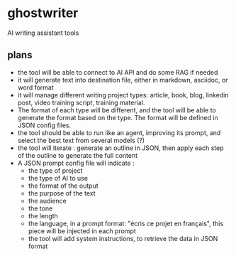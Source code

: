 # ghostwriter

AI writing assistant tools

## plans

+ the tool will be able to connect to AI API and do some RAG if needed
+ it will generate text into destination file, either in markdown, asciidoc, or word format
+ it will manage different writing project types: article, book, blog, linkedin post, video training script, training material.
+ The format of each type will be different, and the tool will be able to generate the format based on the type. The format will be defined in JSON config files.
+ the tool should be able to run like an agent, improving its prompt, and select the best text from several models (?)
+ the tool will iterate : generate an outline in JSON, then apply each step of the outline to generate the full content
+ A JSON prompt config file will indicate :
  + the type of project
  + the type of AI to use
  + the format of the output
  + the purpose of the text
  + the audience
  + the tone
  + the length
  + the language, in a prompt format: "écris ce projet en français", this piece will be injected in each prompt
  + the tool will add system instructions, to retrieve the data in JSON format